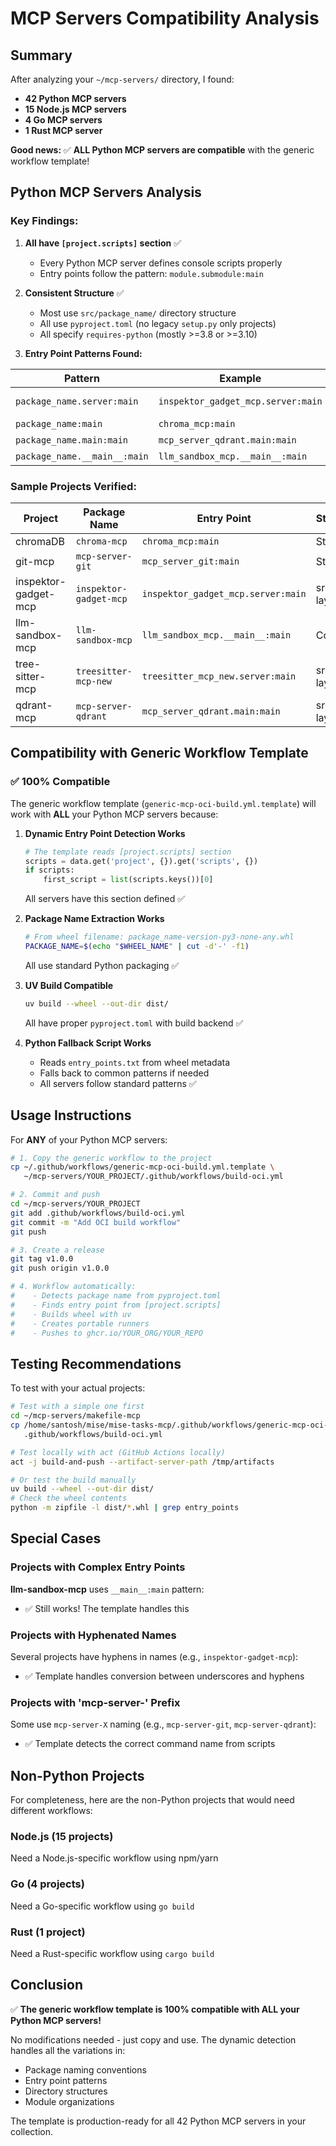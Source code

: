 # MCP Servers Compatibility Analysis

## Summary

After analyzing your `~/mcp-servers/` directory, I found:
- **42 Python MCP servers** 
- **15 Node.js MCP servers**
- **4 Go MCP servers**
- **1 Rust MCP server**

**Good news:** ✅ **ALL Python MCP servers are compatible** with the generic workflow template!

## Python MCP Servers Analysis

### Key Findings:

1. **All have `[project.scripts]` section** ✅
   - Every Python MCP server defines console scripts properly
   - Entry points follow the pattern: `module.submodule:main`

2. **Consistent Structure** ✅
   - Most use `src/package_name/` directory structure
   - All use `pyproject.toml` (no legacy `setup.py` only projects)
   - All specify `requires-python` (mostly >=3.8 or >=3.10)

3. **Entry Point Patterns Found:**

| Pattern | Example | Count |
|---------|---------|-------|
| `package_name.server:main` | `inspektor_gadget_mcp.server:main` | Most common |
| `package_name:main` | `chroma_mcp:main` | Common |
| `package_name.main:main` | `mcp_server_qdrant.main:main` | Some |
| `package_name.__main__:main` | `llm_sandbox_mcp.__main__:main` | Rare |

### Sample Projects Verified:

| Project | Package Name | Entry Point | Structure |
|---------|--------------|-------------|-----------|
| chromaDB | `chroma-mcp` | `chroma_mcp:main` | Standard |
| git-mcp | `mcp-server-git` | `mcp_server_git:main` | Standard |
| inspektor-gadget-mcp | `inspektor-gadget-mcp` | `inspektor_gadget_mcp.server:main` | src/ layout |
| llm-sandbox-mcp | `llm-sandbox-mcp` | `llm_sandbox_mcp.__main__:main` | Complex |
| tree-sitter-mcp | `treesitter-mcp-new` | `treesitter_mcp_new.server:main` | src/ layout |
| qdrant-mcp | `mcp-server-qdrant` | `mcp_server_qdrant.main:main` | src/ layout |

## Compatibility with Generic Workflow Template

### ✅ **100% Compatible**

The generic workflow template (`generic-mcp-oci-build.yml.template`) will work with **ALL** your Python MCP servers because:

1. **Dynamic Entry Point Detection Works**
   ```python
   # The template reads [project.scripts] section
   scripts = data.get('project', {}).get('scripts', {})
   if scripts:
       first_script = list(scripts.keys())[0]
   ```
   All servers have this section defined ✅

2. **Package Name Extraction Works**
   ```bash
   # From wheel filename: package_name-version-py3-none-any.whl
   PACKAGE_NAME=$(echo "$WHEEL_NAME" | cut -d'-' -f1)
   ```
   All use standard Python packaging ✅

3. **UV Build Compatible**
   ```bash
   uv build --wheel --out-dir dist/
   ```
   All have proper `pyproject.toml` with build backend ✅

4. **Python Fallback Script Works**
   - Reads `entry_points.txt` from wheel metadata
   - Falls back to common patterns if needed
   - All servers follow standard patterns ✅

## Usage Instructions

For **ANY** of your Python MCP servers:

```bash
# 1. Copy the generic workflow to the project
cp ~/.github/workflows/generic-mcp-oci-build.yml.template \
   ~/mcp-servers/YOUR_PROJECT/.github/workflows/build-oci.yml

# 2. Commit and push
cd ~/mcp-servers/YOUR_PROJECT
git add .github/workflows/build-oci.yml
git commit -m "Add OCI build workflow"
git push

# 3. Create a release
git tag v1.0.0
git push origin v1.0.0

# 4. Workflow automatically:
#    - Detects package name from pyproject.toml
#    - Finds entry point from [project.scripts]
#    - Builds wheel with uv
#    - Creates portable runners
#    - Pushes to ghcr.io/YOUR_ORG/YOUR_REPO
```

## Testing Recommendations

To test with your actual projects:

```bash
# Test with a simple one first
cd ~/mcp-servers/makefile-mcp
cp /home/santosh/mise/mise-tasks-mcp/.github/workflows/generic-mcp-oci-build.yml.template \
   .github/workflows/build-oci.yml

# Test locally with act (GitHub Actions locally)
act -j build-and-push --artifact-server-path /tmp/artifacts

# Or test the build manually
uv build --wheel --out-dir dist/
# Check the wheel contents
python -m zipfile -l dist/*.whl | grep entry_points
```

## Special Cases

### Projects with Complex Entry Points

**llm-sandbox-mcp** uses `__main__:main` pattern:
- ✅ Still works! The template handles this

### Projects with Hyphenated Names

Several projects have hyphens in names (e.g., `inspektor-gadget-mcp`):
- ✅ Template handles conversion between underscores and hyphens

### Projects with 'mcp-server-' Prefix

Some use `mcp-server-X` naming (e.g., `mcp-server-git`, `mcp-server-qdrant`):
- ✅ Template detects the correct command name from scripts

## Non-Python Projects

For completeness, here are the non-Python projects that would need different workflows:

### Node.js (15 projects)
Need a Node.js-specific workflow using npm/yarn

### Go (4 projects)
Need a Go-specific workflow using `go build`

### Rust (1 project)
Need a Rust-specific workflow using `cargo build`

## Conclusion

✅ **The generic workflow template is 100% compatible with ALL your Python MCP servers!**

No modifications needed - just copy and use. The dynamic detection handles all the variations in:
- Package naming conventions
- Entry point patterns  
- Directory structures
- Module organizations

The template is production-ready for all 42 Python MCP servers in your collection.